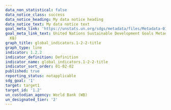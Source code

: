 ```yaml
---
data_non_statistical: false
data_notice_class: success
data_notice_heading: My data notice heading
data_notice_text: My data notice text
goal_meta_link: 'https://unstats.un.org/sdgs/metadata/files/Metadata-01-02-02.pdf '
goal_meta_link_text: United Nations Sustainable Development Goals Metadata (PDF 98.2
  KB)
graph_title: global_indicators.1-2-2-title
graph_type: line
indicator: 1.2.2
indicator_definition: Definition
indicator_name: global_indicators.1-2-2-title
indicator_sort_order: 01-02-02
published: true
reporting_status: notapplicable
sdg_goal: '1'
target: target1
target_id: '1.2'
un_custodian_agency: World Bank (WB)
un_designated_tier: '2'
---
```

